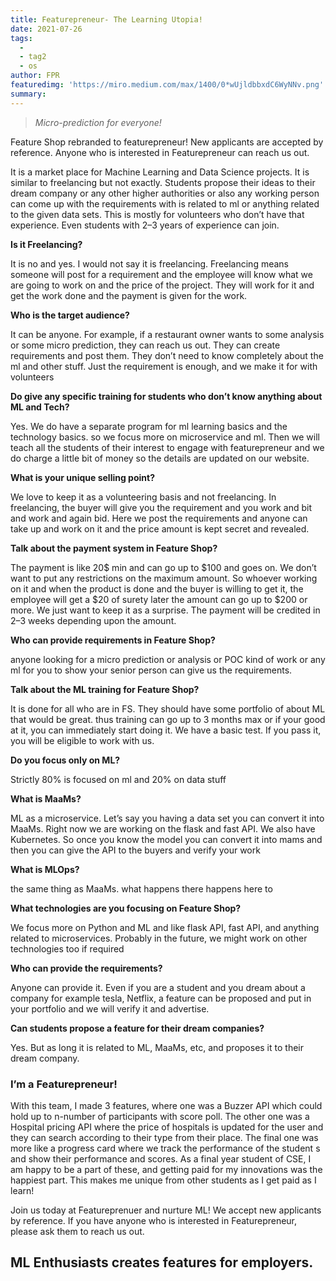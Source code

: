 ```yaml
---
title: Featurepreneur- The Learning Utopia!
date: 2021-07-26
tags: 
  - 
  - tag2
  - os
author: FPR
featuredimg: 'https://miro.medium.com/max/1400/0*wUjldbbxdC6WyNNv.png'
summary: 
---
```


> *Micro-prediction for everyone!*

Feature Shop rebranded to featurepreneur! New applicants are accepted by reference. Anyone who is interested in Featurepreneur can reach us out.

It is a market place for Machine Learning and Data Science projects.
It is similar to freelancing but not exactly. Students propose their ideas to their dream company or any other higher authorities or also any working person can come up with the requirements with is related to ml or anything related to the given data sets. This is mostly for volunteers who don’t have that experience. Even students with 2–3 years of experience can join.

**Is it Freelancing?**

It is no and yes. I would not say it is freelancing. Freelancing means someone will post for a requirement and the employee will know what we are going to work on and the price of the project. They will work for it and get the work done and the payment is given for the work.

**Who is the target audience?**

It can be anyone. For example, if a restaurant owner wants to some analysis or some micro prediction, they can reach us out. They can create requirements and post them. They don’t need to know completely about the ml and other stuff. Just the requirement is enough, and we make it for with volunteers

**Do give any specific training for students who don’t know anything about ML and Tech?**

Yes. We do have a separate program for ml learning basics and the technology basics. so we focus more on microservice and ml. Then we will teach all the students of their interest to engage with featurepreneur and we do charge a little bit of money so the details are updated on our website.

**What is your unique selling point?**

We love to keep it as a volunteering basis and not freelancing. In freelancing, the buyer will give you the requirement and you work and bit and work and again bid. Here we post the requirements and anyone can take up and work on it and the price amount is kept secret and revealed.

**Talk about the payment system in Feature Shop?**

The payment is like 20$ min and can go up to $100 and goes on. We don’t want to put any restrictions on the maximum amount. So whoever working on it and when the product is done and the buyer is willing to get it, the employee will get a $20 of surety later the amount can go up to $200 or more. We just want to keep it as a surprise. The payment will be credited in 2–3 weeks depending upon the amount.

**Who can provide requirements in Feature Shop?**

anyone looking for a micro prediction or analysis or POC kind of work or any ml for you to show your senior person can give us the requirements.

**Talk about the ML training for Feature Shop?**

It is done for all who are in FS. They should have some portfolio of about ML that would be great. thus training can go up to 3 months max or if your good at it, you can immediately start doing it. We have a basic test. If you pass it, you will be eligible to work with us.

**Do you focus only on ML?**

Strictly 80% is focused on ml and 20% on data stuff

**What is MaaMs?**

ML as a microservice. Let’s say you having a data set you can convert it into MaaMs. Right now we are working on the flask and fast API. We also have Kubernetes. So once you know the model you can convert it into mams and then you can give the API to the buyers and verify your work

**What is MLOps?**

the same thing as MaaMs. what happens there happens here to

**What technologies are you focusing on Feature Shop?**

We focus more on Python and ML and like flask API, fast API, and anything related to microservices. Probably in the future, we might work on other technologies too if required

**Who can provide the requirements?**

Anyone can provide it. Even if you are a student and you dream about a company for example tesla, Netflix, a feature can be proposed and put in your portfolio and we will verify it and advertise.

**Can students propose a feature for their dream companies?**

Yes. But as long it is related to ML, MaaMs, etc, and proposes it to their dream company.

### **I’m a Featurepreneur!**

With this team, I made 3 features, where one was a Buzzer API which could hold up to n-number of participants with score poll. The other one was a Hospital pricing API where the price of hospitals is updated for the user and they can search according to their type from their place. The final one was more like a progress card where we track the performance of the student s and show their performance and scores. As a final year student of CSE, I am happy to be a part of these, and getting paid for my innovations was the happiest part. This makes me unique from other students as I get paid as I learn!

Join us today at Featureprenuer and nurture ML! We accept new applicants by reference. If you have anyone who is interested in Featurepreneur, please ask them to reach us out.

  ## ML Enthusiasts creates features for employers.
